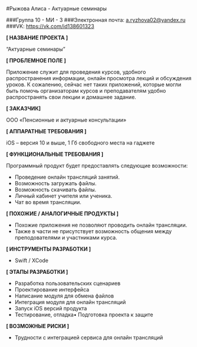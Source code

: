 #Рыжова Алиса - Актуарные семинары 

###Группа 10 - МИ - 3
###Электронная почта: a.ryzhova02@yandex.ru
###VK: https://vk.com/id138601323


**[ НАЗВАНИЕ ПРОЕКТА ]**

“Актуарные семинары”

**[ ПРОБЛЕМНОЕ ПОЛЕ ]**

Приложение служит для проведения курсов, удобного распространения информации, онлайн просмотра лекций и обсуждения уроков. К сожалению, сейчас нет таких приложений, которые могли быть помочь организаторам курсов и преподавателям удобно распространять свои лекции и домашнее задание.

**[ ЗАКАЗЧИК]**

ООО «Пенсионные и актуарные консультации»

**[ АППАРАТНЫЕ ТРЕБОВАНИЯ ]** 

iOS – версия 10 и выше, 1 Гб свободного места на гаджете

 **[ ФУНКЦИОНАЛЬНЫЕ ТРЕБОВАНИЯ ]**

Программный продукт будет предоставлять следующие возможности:
*	Проведение онлайн трансляций занятий.
*	Возможность загружать файлы.
*	Возможность скачивать файлы.
*	Личный кабинет учителя или ученика.
*	Чат во время трансляции.

**[ ПОХОЖИЕ / АНАЛОГИЧНЫЕ ПРОДУКТЫ ]**

* Похожие приложения не позволяют проводить онлайн трансляции.
* Также в части не присутствует возможность общения между преподователями и участниками курса.

**[ ИНСТРУМЕНТЫ РАЗРАБОТКИ ]**

*	Swift / XCode 

**[ ЭТАПЫ РАЗРАБОТКИ ]**

*	Разработка пользовательских сценариев
*	Проектирование интерфейса
*	Написание модуля для обмена файлов 
*	Интеграция модуля для онлайн трансляций
*	Запуск iOS версий продукта
*	Тестирование, отладка•	Подготовка проекта к защите

**[ ВОЗМОЖНЫЕ РИСКИ ]**

*	Трудности с интеграцией сервиса для онлайн трансляций
